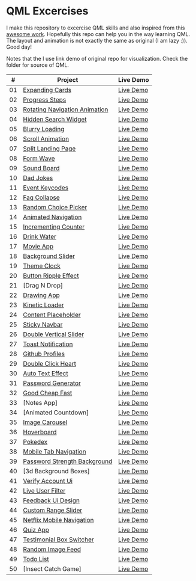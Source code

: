 # QML Excercises

I make this repository to excercise QML skills and also inspired from this [awesome work](https://github.com/bradtraversy/50projects50days). Hopefully this repo can help you in the way learning QML. The layout and animation is not exactly the same as original (I am lazy :)). Good day!

Notes that the I use link demo of original repo for visualization. Check the folder for source of QML.

|  #  | Project                                                                                                                     | Live Demo                                                                         |
| :-: | --------------------------------------------------------------------------------------------------------------------------- | --------------------------------------------------------------------------------- |
| 01  | [Expanding Cards](expanding-cards) | [Live Demo](expanding-cards)               |
| 02  | [Progress Steps](progress-steps) | [Live Demo](https://50projects50days.com/projects/progress-steps/)                |
| 03  | [Rotating Navigation Animation](rotating-navigation-animation) | [Live Demo](https://50projects50days.com/projects/rotating-navigation-animation/) |
| 04  | [Hidden Search Widget](hidden-search-widget) | [Live Demo](https://50projects50days.com/projects/hidden-search-widget/)          |
| 05  | [Blurry Loading](blurry-loading) | [Live Demo](https://50projects50days.com/projects/blurry-loading/)                |
| 06  | [Scroll Animation](scroll-animation) | [Live Demo](https://50projects50days.com/projects/scroll-animation/)              |
| 07  | [Split Landing Page](split-landing-page) | [Live Demo](https://50projects50days.com/projects/split-landing-page/)            |
| 08  | [Form Wave](form-wave) | [Live Demo](https://50projects50days.com/projects/form-wave/)                     |
| 09  | [Sound Board](sound-board) | [Live Demo](https://50projects50days.com/projects/sound-board/)                   |
| 10  | [Dad Jokes](dad-jokes) | [Live Demo](https://50projects50days.com/projects/dad-jokes/)                     |
| 11  | [Event Keycodes](event-keycodes) | [Live Demo](https://50projects50days.com/projects/event-keycodes/)                |
| 12  | [Faq Collapse](faq-collapse) | [Live Demo](https://50projects50days.com/projects/faq-collapse/)                  |
| 13  | [Random Choice Picker](random-choice-picker) | [Live Demo](https://50projects50days.com/projects/random-choice-picker/)          |
| 14  | [Animated Navigation](animated-navigation) | [Live Demo](https://50projects50days.com/projects/animated-navigation/)           |
| 15  | [Incrementing Counter](incrementing-counter) | [Live Demo](https://50projects50days.com/projects/incrementing-counter/)          |
| 16  | [Drink Water](drink-water) | [Live Demo](https://50projects50days.com/projects/drink-water/)                   |
| 17  | [Movie App](movie-app) | [Live Demo](https://50projects50days.com/projects/movie-app/)                     |
| 18  | [Background Slider](background-slider) | [Live Demo](https://50projects50days.com/projects/background-slider/)             |
| 19  | [Theme Clock](theme-clock) | [Live Demo](https://50projects50days.com/projects/theme-clock/)                   |
| 20  | [Button Ripple Effect](button-ripple-effect) | [Live Demo](https://50projects50days.com/projects/button-ripple-effect/)          |
| 21  | [Drag N Drop] | [Live Demo](https://50projects50days.com/projects/drag-n-drop/)                   |
| 22  | [Drawing App](drawing-app) | [Live Demo](https://50projects50days.com/projects/drawing-app/)                   |
| 23  | [Kinetic Loader](kinetic-loader) | [Live Demo](https://50projects50days.com/projects/kinetic-loader/)                |
| 24  | [Content Placeholder](content-placeholder) | [Live Demo](https://50projects50days.com/projects/content-placeholder/)           |
| 25  | [Sticky Navbar](sticky-navbar) | [Live Demo](https://50projects50days.com/projects/sticky-navbar/)                 |
| 26  | [Double Vertical Slider](double-vertical-slider) | [Live Demo](https://50projects50days.com/projects/double-vertical-slider/)        |
| 27  | [Toast Notification](toast-notification) | [Live Demo](https://50projects50days.com/projects/toast-notification/)            |
| 28  | [Github Profiles](github-profiles) | [Live Demo](https://50projects50days.com/projects/github-profiles/)               |
| 29  | [Double Click Heart](double-click-heart) | [Live Demo](https://50projects50days.com/projects/double-click-heart/)            |
| 30  | [Auto Text Effect](auto-text-effect) | [Live Demo](https://50projects50days.com/projects/auto-text-effect/)              |
| 31  | [Password Generator](password-generator) | [Live Demo](https://50projects50days.com/projects/password-generator/)            |
| 32  | [Good Cheap Fast](good-cheap-fast) | [Live Demo](https://50projects50days.com/projects/good-cheap-fast/)               |
| 33  | [Notes App] | [Live Demo](https://50projects50days.com/projects/notes-app/)                     |
| 34  | [Animated Countdown] | [Live Demo](https://50projects50days.com/projects/animated-countdown/)            |
| 35  | [Image Carousel](image-carousel) | [Live Demo](https://50projects50days.com/projects/image-carousel/)                |
| 36  | [Hoverboard](hoverboard) | [Live Demo](https://50projects50days.com/projects/hoverboard/)                    |
| 37  | [Pokedex](pokedex) | [Live Demo](https://50projects50days.com/projects/pokedex/)                       |
| 38  | [Mobile Tab Navigation](mobile-tab-navigation) | [Live Demo](https://50projects50days.com/projects/mobile-tab-navigation/)         |
| 39  | [Password Strength Background](password-strength-background) | [Live Demo](https://50projects50days.com/projects/password-strength-background/)  |
| 40  | [3d Background Boxes] | [Live Demo](https://50projects50days.com/projects/3d-background-boxes/)           |
| 41  | [Verify Account Ui](verify-account-ui) | [Live Demo](https://50projects50days.com/projects/verify-account-ui/)             |
| 42  | [Live User Filter](live-user-filter) | [Live Demo](https://50projects50days.com/projects/live-user-filter/)
| 43  | [Feedback Ui Design](feedback-ui-design) | [Live Demo](https://50projects50days.com/projects/feedback-ui-design/)            |
| 44  | [Custom Range Slider](custom-range-slider) | [Live Demo](https://50projects50days.com/projects/custom-range-slider/)           |
| 45  | [Netflix Mobile Navigation](netflix-mobile-navigation) | [Live Demo](https://50projects50days.com/projects/netflix-mobile-navigation/)     |
| 46  | [Quiz App](quiz-app) | [Live Demo](https://50projects50days.com/projects/quiz-app/)                      |
| 47  | [Testimonial Box Switcher](testimonial-box-switcher) | [Live Demo](https://50projects50days.com/projects/testimonial-box-switcher/)      |
| 48  | [Random Image Feed](random-image-feed) | [Live Demo](https://50projects50days.com/projects/random-image-feed/)             |
| 49  | [Todo List](todo-list) | [Live Demo](https://50projects50days.com/projects/todo-list/)                     |
| 50  | [Insect Catch Game] | [Live Demo](https://50projects50days.com/projects/insect-catch-game/)             |